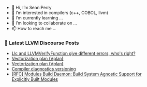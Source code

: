 - 👋 Hi, I’m Sean Perry
- 👀 I’m interested in compilers (c++, COBOL, llvm)
- 🌱 I’m currently learning ...
- 💞️ I’m looking to collaborate on ...
- 📫 How to reach me ...

<!---
s66perry/s66perry is a ✨ special ✨ repository because its `README.md` (this file) appears on your GitHub profile.
You can click the Preview link to take a look at your changes.
--->
### 📕 Latest LLVM Discourse Posts

<!-- DISCOURSE-LLVM:START -->
- [Llc and LLVMVerifyFunction give different errors, who&#39;s right?](https://discourse.llvm.org/t/llc-and-llvmverifyfunction-give-different-errors-whos-right/71678#post_1)
- [Vectorization plan &lpar;Vplan&rpar;](https://discourse.llvm.org/t/vectorization-plan-vplan/71552#post_12)
- [Vectorization plan &lpar;Vplan&rpar;](https://discourse.llvm.org/t/vectorization-plan-vplan/71552#post_11)
- [Compiler diagnostics versioning](https://discourse.llvm.org/t/compiler-diagnostics-versioning/71677#post_1)
- [[RFC] Modules Build Daemon: Build System Agnostic Support for Explicitly Built Modules](https://discourse.llvm.org/t/rfc-modules-build-daemon-build-system-agnostic-support-for-explicitly-built-modules/71524?page=2#post_28)
<!-- DISCOURSE-LLVM:END -->
